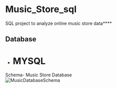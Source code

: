 # Music_Store_sql
SQL project to analyze online music store data****

## Database
- # MYSQL

Schema- Music Store Database  
![MusicDatabaseSchema]()
